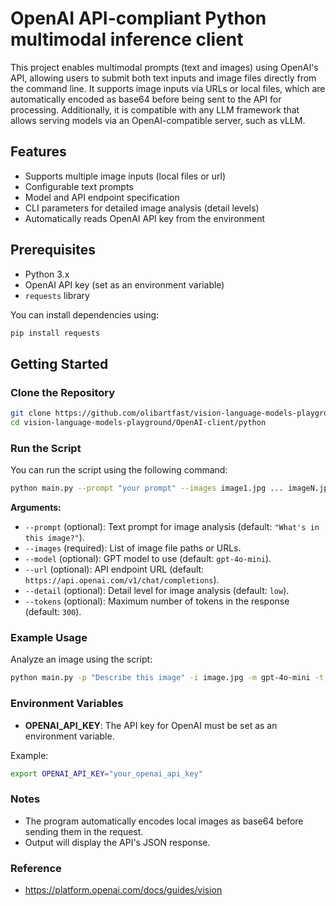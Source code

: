 # OpenAI API-compliant Python multimodal inference client

This project enables multimodal prompts (text and images) using OpenAI's API, allowing users to submit both text inputs and image files directly from the command line. It supports image inputs via URLs or local files, which are automatically encoded as base64 before being sent to the API for processing. Additionally, it is compatible with any LLM framework that allows serving models via an OpenAI-compatible server, such as vLLM.

## Features

- Supports multiple image inputs (local files or url)
- Configurable text prompts
- Model and API endpoint specification
- CLI parameters for detailed image analysis (detail levels)
- Automatically reads OpenAI API key from the environment

## Prerequisites

- Python 3.x
- OpenAI API key (set as an environment variable)
- `requests` library

You can install dependencies using:

```bash
pip install requests
```

## Getting Started

### Clone the Repository

```bash
git clone https://github.com/olibartfast/vision-language-models-playground.git
cd vision-language-models-playground/OpenAI-client/python
```


### Run the Script

You can run the script using the following command:

```bash
python main.py --prompt "your prompt" --images image1.jpg ... imageN.jp  --model openai_model_name --tokens max_token_output
```

**Arguments:**

- `--prompt` (optional): Text prompt for image analysis (default: `"What's in this image?"`).
- `--images` (required): List of image file paths or URLs.
- `--model` (optional): GPT model to use (default: `gpt-4o-mini`).
- `--url` (optional): API endpoint URL (default: `https://api.openai.com/v1/chat/completions`).
- `--detail` (optional): Detail level for image analysis (default: `low`).
- `--tokens` (optional): Maximum number of tokens in the response (default: `300`).

### Example Usage

Analyze an image using the script:

```bash
python main.py -p "Describe this image" -i image.jpg -m gpt-4o-mini -t 300
```

### Environment Variables

- **OPENAI_API_KEY**: The API key for OpenAI must be set as an environment variable.

Example:
```bash
export OPENAI_API_KEY="your_openai_api_key"
```

### Notes

- The program automatically encodes local images as base64 before sending them in the request.
- Output will display the API's JSON response.


### Reference
* https://platform.openai.com/docs/guides/vision
